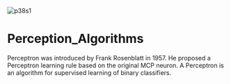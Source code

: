 
![p38s1](https://github.com/Richifa/Perception_Algorithms/assets/67483410/f70615c0-c584-407b-924b-a75fc042f20d)

# Perception_Algorithms
Perceptron was introduced by Frank Rosenblatt in 1957. He proposed a Perceptron learning rule based on the original MCP neuron. 
A Perceptron is an algorithm for supervised learning of binary classifiers. 
